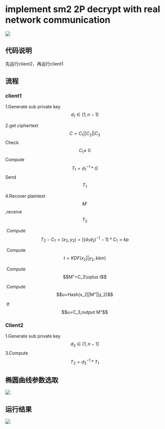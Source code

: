# implement sm2 2P decrypt with real network communication
![](https://img1.imgtp.com/2023/07/31/9FQCcsIY.png)
## 代码说明
先运行client2，再运行client1
## 流程
### client1

1.Generate sub private key $$d_1 \in[1, n-1]$$

2.get ciphertext $$C=C_1||C_2||C_3$$
   Check$$ C_1 \neq\ 0$$
   Compute $$ T_1=d_1^{-1}*G$$
   Send$$T_1$$

4.Recover plaintext$$M'$$,receive$$T_2$$

​       Compute$$T_2-C_1=(x_2,y_2)=[(d_1d_2)^{-1}-1]*C_1=kp$$

​       Compute$$t=KDF(x_2||y_2,klen)$$

​        Compute$$M"=C_2\oplus t$$

​        Compute$$u=Hash(x_2||M"||y_2)$$

​         If $$u=C_3,output M"$$

### Client2
1.Generate sub private key$$d_2 \in[1, n-1]$$
3.Compute$$T_2=d_2^{-1}*T_1$$

## 椭圆曲线参数选取
![](https://img1.imgtp.com/2023/07/31/mUo5HE9X.png)
## 运行结果
![](https://img1.imgtp.com/2023/07/31/ZRRv8lWJ.png)